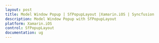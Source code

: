 ```yaml
---
layout: post
title: Model Window Popup | SfPopupLayout |Xamarin.iOS | Syncfusion
description: Model Window Popup with SfPopupLayout
platform: Xamarin.iOS
control: SfPopupLayout
documentation: ug
--- 
```

